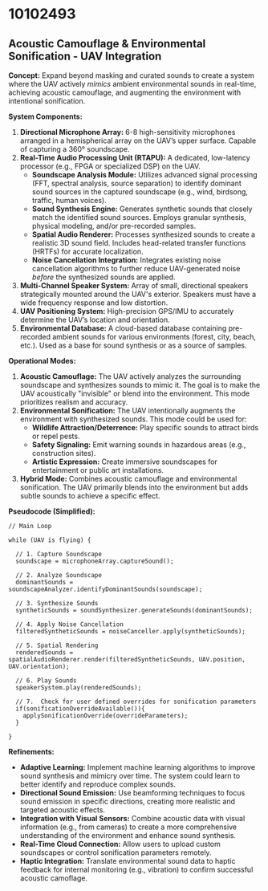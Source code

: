 # 10102493

## Acoustic Camouflage & Environmental Sonification - UAV Integration

**Concept:** Expand beyond masking and curated sounds to create a system where the UAV actively *mimics* ambient environmental sounds in real-time, achieving acoustic camouflage, and augmenting the environment with intentional sonification.

**System Components:**

1.  **Directional Microphone Array:**  6-8 high-sensitivity microphones arranged in a hemispherical array on the UAV’s upper surface.  Capable of capturing a 360° soundscape.
2.  **Real-Time Audio Processing Unit (RTAPU):** A dedicated, low-latency processor (e.g., FPGA or specialized DSP) on the UAV. 
    *   **Soundscape Analysis Module:**  Utilizes advanced signal processing (FFT, spectral analysis, source separation) to identify dominant sound sources in the captured soundscape (e.g., wind, birdsong, traffic, human voices).
    *   **Sound Synthesis Engine:**  Generates synthetic sounds that closely match the identified sound sources.  Employs granular synthesis, physical modeling, and/or pre-recorded samples.
    *   **Spatial Audio Renderer:**  Processes synthesized sounds to create a realistic 3D sound field.  Includes head-related transfer functions (HRTFs) for accurate localization.
    *   **Noise Cancellation Integration:** Integrates existing noise cancellation algorithms to further reduce UAV-generated noise *before* the synthesized sounds are applied.
3.  **Multi-Channel Speaker System:**  Array of small, directional speakers strategically mounted around the UAV's exterior.  Speakers must have a wide frequency response and low distortion.
4.  **UAV Positioning System:**  High-precision GPS/IMU to accurately determine the UAV’s location and orientation.
5.  **Environmental Database:**  A cloud-based database containing pre-recorded ambient sounds for various environments (forest, city, beach, etc.).  Used as a base for sound synthesis or as a source of samples.

**Operational Modes:**

1.  **Acoustic Camouflage:** The UAV actively analyzes the surrounding soundscape and synthesizes sounds to mimic it.  The goal is to make the UAV acoustically "invisible" or blend into the environment.  This mode prioritizes realism and accuracy.
2.  **Environmental Sonification:**  The UAV intentionally augments the environment with synthesized sounds. This mode could be used for:
    *   **Wildlife Attraction/Deterrence:**  Play specific sounds to attract birds or repel pests.
    *   **Safety Signaling:**  Emit warning sounds in hazardous areas (e.g., construction sites).
    *   **Artistic Expression:**  Create immersive soundscapes for entertainment or public art installations.
3.  **Hybrid Mode:**  Combines acoustic camouflage and environmental sonification. The UAV primarily blends into the environment but adds subtle sounds to achieve a specific effect.

**Pseudocode (Simplified):**

```
// Main Loop

while (UAV is flying) {

  // 1. Capture Soundscape
  soundscape = microphoneArray.captureSound();

  // 2. Analyze Soundscape
  dominantSounds = soundscapeAnalyzer.identifyDominantSounds(soundscape);

  // 3. Synthesize Sounds
  syntheticSounds = soundSynthesizer.generateSounds(dominantSounds);

  // 4. Apply Noise Cancellation
  filteredSyntheticSounds = noiseCanceller.apply(syntheticSounds);

  // 5. Spatial Rendering
  renderedSounds = spatialAudioRenderer.render(filteredSyntheticSounds, UAV.position, UAV.orientation);

  // 6. Play Sounds
  speakerSystem.play(renderedSounds);

  // 7.  Check for user defined overrides for sonification parameters
  if(sonificationOverrideAvailable()){
    applySonificationOverride(overrideParameters);
  }

}
```

**Refinements:**

*   **Adaptive Learning:**  Implement machine learning algorithms to improve sound synthesis and mimicry over time. The system could learn to better identify and reproduce complex sounds.
*   **Directional Sound Emission:**  Use beamforming techniques to focus sound emission in specific directions, creating more realistic and targeted acoustic effects.
*   **Integration with Visual Sensors:**  Combine acoustic data with visual information (e.g., from cameras) to create a more comprehensive understanding of the environment and enhance sound synthesis.
*   **Real-Time Cloud Connection:**  Allow users to upload custom soundscapes or control sonification parameters remotely.
*    **Haptic Integration:** Translate environmental sound data to haptic feedback for internal monitoring (e.g., vibration) to confirm successful acoustic camoflage.